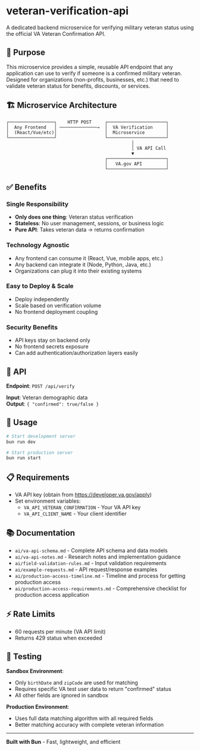 # veteran-verification-api

A dedicated backend microservice for verifying military veteran status using the official VA Veteran Confirmation API.

## 🎯 Purpose

This microservice provides a simple, reusable API endpoint that any application can use to verify if someone is a confirmed military veteran. Designed for organizations (non-profits, businesses, etc.) that need to validate veteran status for benefits, discounts, or services.

## 🏗️ Microservice Architecture

```
┌─────────────────┐    HTTP POST     ┌──────────────────────┐
│  Any Frontend   │ ──────────────→  │  VA Verification     │
│  (React/Vue/etc)│                  │  Microservice        │
└─────────────────┘                  └──────────────────────┘
                                               │
                                               │ VA API Call
                                               ▼
                                     ┌──────────────────────┐
                                     │   VA.gov API         │
                                     └──────────────────────┘
```

## ✅ **Benefits**

### **Single Responsibility**
- **Only does one thing**: Veteran status verification
- **Stateless**: No user management, sessions, or business logic
- **Pure API**: Takes veteran data → returns confirmation

### **Technology Agnostic** 
- Any frontend can consume it (React, Vue, mobile apps, etc.)
- Any backend can integrate it (Node, Python, Java, etc.)
- Organizations can plug it into their existing systems

### **Easy to Deploy & Scale**
- Deploy independently 
- Scale based on verification volume
- No frontend deployment coupling

### **Security Benefits**
- API keys stay on backend only
- No frontend secrets exposure
- Can add authentication/authorization layers easily

## 🔧 API

**Endpoint**: `POST /api/verify`

**Input**: Veteran demographic data  
**Output**: `{ "confirmed": true/false }`

## 🚀 Usage

```bash
# Start development server
bun run dev

# Start production server  
bun run start
```

## 📋 Requirements

- VA API key (obtain from https://developer.va.gov/apply)
- Set environment variables:
  - `VA_API_VETERAN_CONFIRMATION` - Your VA API key
  - `VA_API_CLIENT_NAME` - Your client identifier

## 📚 Documentation

- `ai/va-api-schema.md` - Complete API schema and data models
- `ai/va-api-notes.md` - Research notes and implementation guidance
- `ai/field-validation-rules.md` - Input validation requirements
- `ai/example-requests.md` - API request/response examples
- `ai/production-access-timeline.md` - Timeline and process for getting production access
- `ai/production-access-requirements.md` - Comprehensive checklist for production access application

## ⚡ Rate Limits

- 60 requests per minute (VA API limit)
- Returns 429 status when exceeded

## 🧪 Testing

**Sandbox Environment**: 
- Only `birthDate` and `zipCode` are used for matching
- Requires specific VA test user data to return "confirmed" status
- All other fields are ignored in sandbox

**Production Environment**:
- Uses full data matching algorithm with all required fields
- Better matching accuracy with complete veteran information

---

**Built with Bun** - Fast, lightweight, and efficient